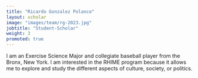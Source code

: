 ```yaml
---
title: "Ricardo Gonzalez Polanco"
layout: scholar
image: "images/team/rg-2023.jpg"
jobtitle: "Student-Scholar"
weight: 3
promoted: true
---
```


I am an Exercise Science Major and collegiate baseball player from the Bronx, New York. I am interested in the RHIME program because it allows me to explore and study the different aspects of culture, society, or politics.

